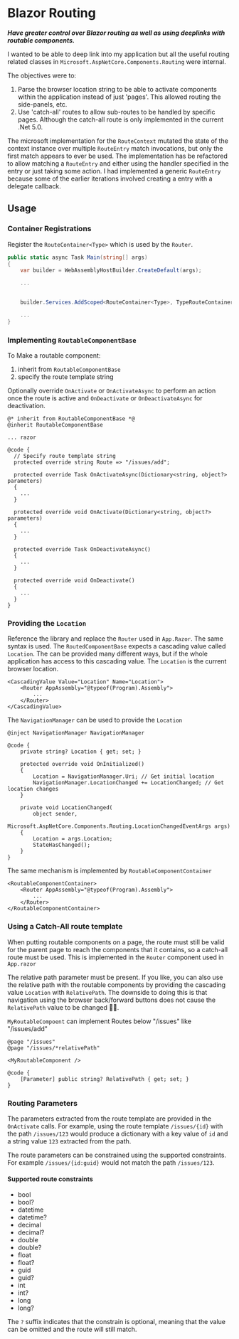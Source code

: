# Blazor Routing
***Have greater control over Blazor routing as well as using deeplinks with routable components.***

I wanted to be able to deep link into my application but all the useful routing related classes in `Microsoft.AspNetCore.Components.Routing` were internal.

The objectives were to:
 1. Parse the browser location string to be able to activate components within the application instead of just 'pages'. This allowed routing the side-panels, etc.
 2. Use 'catch-all' routes to allow sub-routes to be handled by specific pages. Although the catch-all route is only implemented in the current .Net 5.0.

The microsoft implementation for the `RouteContext` mutated the state of the context instance over multiple `RouteEntry` match invocations, but only the first match appears to ever be used. The implementation has be refactored to allow matching a `RouteEntry` and either using the handler specified in the entry or just taking some action. I had implemented a generic `RouteEntry` because some of the earlier iterations involved creating a entry with a delegate callback.

## Usage

### Container Registrations

Register the `RouteContainer<Type>` which is used by the `Router`.

``` c#
public static async Task Main(string[] args)
{
    var builder = WebAssemblyHostBuilder.CreateDefault(args);

    ...


    builder.Services.AddScoped<RouteContainer<Type>, TypeRouteContainer>();

    ...
}
```

### Implementing `RoutableComponentBase`

To Make a routable component:
1. inherit from `RoutableComponentBase`
2. specify the route template string

Optionally override `OnActivate` or `OnActivateAsync` to perform an action once the route is active and `OnDeactivate` or `OnDeactivateAsync` for deactivation.


```
@* inherit from RoutableComponentBase *@
@inherit RoutableComponentBase

... razor

@code {
  // Specify route template string
  protected override string Route => "/issues/add";

  protected override Task OnActivateAsync(Dictionary<string, object?> parameters)
  {
    ...
  }

  protected override void OnActivate(Dictionary<string, object?> parameters)
  {
    ...
  }

  protected override Task OnDeactivateAsync()
  {
    ...
  }

  protected override void OnDeactivate()
  {
    ...
  }
}
```

### Providing the `Location`

Reference the library and replace the `Router` used in `App.Razor`. The same syntax is used. The `RoutedComponentBase` expects a cascading value called `Location`. The can be provided many different ways, but if the whole application has access to this cascading value. The `Location` is the current browser location.

``` blazor
<CascadingValue Value="Location" Name="Location">
    <Router AppAssembly="@typeof(Program).Assembly">
        ...
    </Router>
</CascadingValue>
```

The `NavigationManager` can be used to provide the `Location`

``` razor
@inject NavigationManager NavigationManager

@code {
    private string? Location { get; set; }

    protected override void OnInitialized()
    {
        Location = NavigationManager.Uri; // Get initial location
        NavigationManager.LocationChanged += LocationChanged; // Get location changes
    }

    private void LocationChanged(
        object sender,
        Microsoft.AspNetCore.Components.Routing.LocationChangedEventArgs args)
    {
        Location = args.Location;
        StateHasChanged();
    }
}
```

The same mechanism is implemented by `RoutableComponentContainer`

``` razor
<RoutableComponentContainer>
    <Router AppAssembly="@typeof(Program).Assembly">
        ...
    </Router>
</RoutableComponentContainer>
```

### Using a Catch-All route template

When putting routable components on a page, the route must still be valid for the parent page to reach the components that it contains, so a catch-all route must be used. This is implemented in the `Router` component used in `App.razor`

The relative path parameter must be present. If you like, you can also use the relative path with the routable components by providing the cascading value `Location` with `RelativePath`. The downside to doing this is that navigation using the browser back/forward buttons does not cause the `RelativePath` value to be changed 🤦‍♂️.

`MyRoutableCompoent` can implement Routes below "/issues" like "/issues/add"

``` razor
@page "/issues"
@page "/issues/*relativePath"

<MyRoutableComponent />

@code {
    [Parameter] public string? RelativePath { get; set; }
}
```

### Routing Parameters

The parameters extracted from the route template are provided in the `OnActivate` calls.
For example, using the route template `/issues/{id}` with the path `/issues/123` would produce a dictionary with a key value of `id` and a string value `123` extracted from the path.

The route parameters can be constrained using the supported constraints. For example `/issues/{id:guid}` would not match the path `/issues/123`.

#### Supported route constraints

- bool
- bool?
- datetime
- datetime?
- decimal
- decimal?
- double
- double?
- float
- float?
- guid
- guid?
- int
- int?
- long
- long?

The `?` suffix indicates that the constrain is optional, meaning that the value can be omitted and the route will still match.